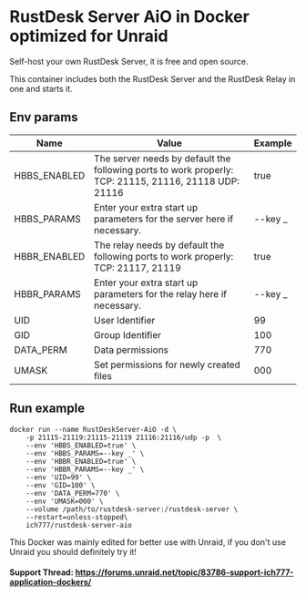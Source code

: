 # RustDesk Server AiO in Docker optimized for Unraid
Self-host your own RustDesk Server, it is free and open source.

This container includes both the RustDesk Server and the RustDesk Relay in one and starts it.

## Env params
| Name | Value | Example |
| --- | --- | --- |
| HBBS_ENABLED | The server needs by default the following ports to work properly: TCP: 21115, 21116, 21118 UDP: 21116 | true |
| HBBS_PARAMS | Enter your extra start up parameters for the server here if necessary. | --key _ |
| HBBR_ENABLED | The relay needs by default the following ports to work properly: TCP: 21117, 21119 | true |
| HBBR_PARAMS | Enter your extra start up parameters for the relay here if necessary. | --key _ |
| UID | User Identifier | 99 |
| GID | Group Identifier | 100 |
| DATA_PERM | Data permissions | 770 |
| UMASK | Set permissions for newly created files | 000 |

## Run example
```
docker run --name RustDeskServer-AiO -d \
    -p 21115-21119:21115-21119 21116:21116/udp -p  \
    --env 'HBBS_ENABLED=true' \
    --env 'HBBS_PARAMS=--key _' \
    --env 'HBBR_ENABLED=true' \
    --env 'HBBR_PARAMS=--key _' \
    --env 'UID=99' \
    --env 'GID=100' \
    --env 'DATA_PERM=770' \
    --env 'UMASK=000' \
    --volume /path/to/rustdesk-server:/rustdesk-server \
    --restart=unless-stopped\
    ich777/rustdesk-server-aio
```

This Docker was mainly edited for better use with Unraid, if you don't use Unraid you should definitely try it!
 
#### Support Thread: https://forums.unraid.net/topic/83786-support-ich777-application-dockers/